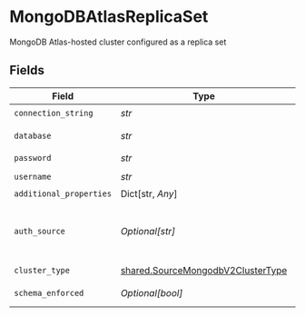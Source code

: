 # MongoDBAtlasReplicaSet

MongoDB Atlas-hosted cluster configured as a replica set


## Fields

| Field                                                                                                                                                                                          | Type                                                                                                                                                                                           | Required                                                                                                                                                                                       | Description                                                                                                                                                                                    | Example                                                                                                                                                                                        |
| ---------------------------------------------------------------------------------------------------------------------------------------------------------------------------------------------- | ---------------------------------------------------------------------------------------------------------------------------------------------------------------------------------------------- | ---------------------------------------------------------------------------------------------------------------------------------------------------------------------------------------------- | ---------------------------------------------------------------------------------------------------------------------------------------------------------------------------------------------- | ---------------------------------------------------------------------------------------------------------------------------------------------------------------------------------------------- |
| `connection_string`                                                                                                                                                                            | *str*                                                                                                                                                                                          | :heavy_check_mark:                                                                                                                                                                             | The connection string of the cluster that you want to replicate.                                                                                                                               | mongodb+srv://cluster0.abcd1.mongodb.net/                                                                                                                                                      |
| `database`                                                                                                                                                                                     | *str*                                                                                                                                                                                          | :heavy_check_mark:                                                                                                                                                                             | The name of the MongoDB database that contains the collection(s) to replicate.                                                                                                                 |                                                                                                                                                                                                |
| `password`                                                                                                                                                                                     | *str*                                                                                                                                                                                          | :heavy_check_mark:                                                                                                                                                                             | The password associated with this username.                                                                                                                                                    |                                                                                                                                                                                                |
| `username`                                                                                                                                                                                     | *str*                                                                                                                                                                                          | :heavy_check_mark:                                                                                                                                                                             | The username which is used to access the database.                                                                                                                                             |                                                                                                                                                                                                |
| `additional_properties`                                                                                                                                                                        | Dict[str, *Any*]                                                                                                                                                                               | :heavy_minus_sign:                                                                                                                                                                             | N/A                                                                                                                                                                                            |                                                                                                                                                                                                |
| `auth_source`                                                                                                                                                                                  | *Optional[str]*                                                                                                                                                                                | :heavy_minus_sign:                                                                                                                                                                             | The authentication source where the user information is stored.  See https://www.mongodb.com/docs/manual/reference/connection-string/#mongodb-urioption-urioption.authSource for more details. | admin                                                                                                                                                                                          |
| `cluster_type`                                                                                                                                                                                 | [shared.SourceMongodbV2ClusterType](../../models/shared/sourcemongodbv2clustertype.md)                                                                                                         | :heavy_check_mark:                                                                                                                                                                             | N/A                                                                                                                                                                                            |                                                                                                                                                                                                |
| `schema_enforced`                                                                                                                                                                              | *Optional[bool]*                                                                                                                                                                               | :heavy_minus_sign:                                                                                                                                                                             | When enabled, syncs will validate and structure records against the stream's schema.                                                                                                           |                                                                                                                                                                                                |